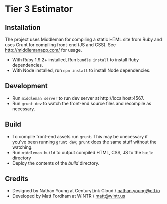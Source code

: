 # Tier 3 Estimator

## Installation


The project uses Middleman for compiling a static HTML site from Ruby and uses Grunt for compiling front-end (JS and CSS). See http://middlemanapp.com/ for usage. 

- With Ruby 1.9.2+ installed, Run `bundle install` to install Ruby dependencies.
- With Node installed, run `npm install` to install Node dependencies.

## Development

- Run `middleman server` to run dev server at http://localhost:4567.
- Run `grunt dev` to watch the front-end source files and recompile as necessary.


## Build

- To compile front-end assets run `grunt`. This may be unecessary if you've been running `grunt dev`; `grunt` does the same stuff without the watching. 
- Run `middleman build` to output compiled HTML, CSS, JS to the `build` directory
- Deploy the contents of the *build* directory.


## Credits

- Designed by Nathan Young at CenturyLink Cloud / nathan.young@ctl.io
- Developed by Matt Fordham at WINTR / matt@wintr.us
